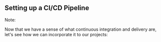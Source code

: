 ##  Setting up a CI/CD Pipeline

Note:

Now that we have a sense of what continuous integration and delivery are, let's see how we can incorporate it to our projects:
